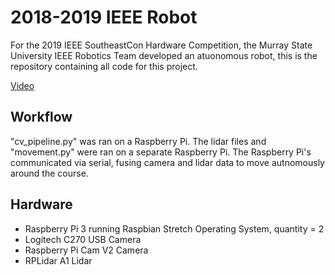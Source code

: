 # 2018-2019 IEEE Robot 
For the 2019 IEEE SoutheastCon Hardware Competition, the Murray State University IEEE Robotics Team developed an atuonomous robot, this is the repository containing all code for this project.

[Video](https://drive.google.com/file/d/1Nv7W-boNWKA6p69vr6NaCU71pYvb4EZj/view)

## Workflow
"cv_pipeline.py" was ran on a Raspberry Pi. The lidar files and "movement.py" were ran on a separate Raspberry Pi. The Raspberry Pi's communicated via serial, fusing camera and lidar data to move autnomously around the course. 

## Hardware
  * Raspberry Pi 3 running Raspbian Stretch Operating System, quantity = 2
  * Logitech C270 USB Camera
  * Raspberry Pi Cam V2 Camera
  * RPLidar A1 Lidar


